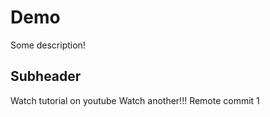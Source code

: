 # Demo

Some description!

## Subheader

Watch tutorial on youtube
Watch another!!!
Remote commit 1
